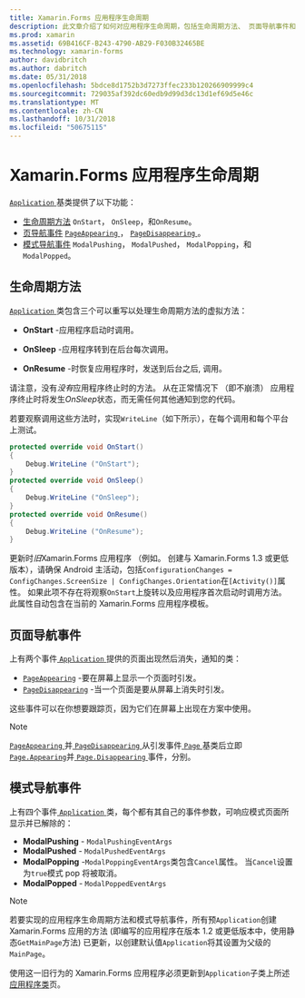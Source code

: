 ```yaml
---
title: Xamarin.Forms 应用程序生命周期
description: 此文章介绍了如何对应用程序生命周期，包括生命周期方法、 页面导航事件和模式导航事件做出响应。
ms.prod: xamarin
ms.assetid: 69B416CF-B243-4790-AB29-F030B32465BE
ms.technology: xamarin-forms
author: davidbritch
ms.author: dabritch
ms.date: 05/31/2018
ms.openlocfilehash: 5bdce8d1752b3d7273ffec233b120266909999c4
ms.sourcegitcommit: 729035af392dc60edb9d99d3dc13d1ef69d5e46c
ms.translationtype: MT
ms.contentlocale: zh-CN
ms.lasthandoff: 10/31/2018
ms.locfileid: "50675115"
---
```

# <a name="xamarinforms-app-lifecycle"></a>Xamarin.Forms 应用程序生命周期

[ `Application` ](xref:Xamarin.Forms.Application)基类提供了以下功能：

* [生命周期方法](#Lifecycle_Methods) `OnStart`， `OnSleep`，和`OnResume`。
* [页导航事件](#page) [ `PageAppearing` ](xref:Xamarin.Forms.Application.PageAppearing)， [ `PageDisappearing` ](xref:Xamarin.Forms.Application.PageDisappearing)。
* [模式导航事件](#modal) `ModalPushing`， `ModalPushed`， `ModalPopping`，和`ModalPopped`。

<a name="Lifecycle_Methods" />

## <a name="lifecycle-methods"></a>生命周期方法

[ `Application` ](xref:Xamarin.Forms.Application)类包含三个可以重写以处理生命周期方法的虚拟方法：

* **OnStart** -应用程序启动时调用。

* **OnSleep** -应用程序转到在后台每次调用。

* **OnResume** -时恢复应用程序时，发送到后台之后, 调用。

请注意，没有*没有*应用程序终止时的方法。
从在正常情况下 （即不崩溃） 应用程序终止时将发生*OnSleep*状态，而无需任何其他通知到您的代码。

若要观察调用这些方法时，实现`WriteLine`（如下所示），在每个调用和每个平台上测试。

```csharp
protected override void OnStart()
{
    Debug.WriteLine ("OnStart");
}
protected override void OnSleep()
{
    Debug.WriteLine ("OnSleep");
}
protected override void OnResume()
{
    Debug.WriteLine ("OnResume");
}
```

更新时*旧*Xamarin.Forms 应用程序 （例如。 创建与 Xamarin.Forms 1.3 或更低版本），请确保 Android 主活动，包括`ConfigurationChanges = ConfigChanges.ScreenSize | ConfigChanges.Orientation`在`[Activity()]`属性。 如果此项不存在将观察`OnStart`上旋转以及应用程序首次启动时调用方法。 此属性自动包含在当前的 Xamarin.Forms 应用程序模板。

<a name="page" />

## <a name="page-navigation-events"></a>页面导航事件

上有两个事件[ `Application` ](xref:Xamarin.Forms.Application)提供的页面出现然后消失，通知的类：

- [`PageAppearing`](xref:Xamarin.Forms.Application.PageAppearing) -要在屏幕上显示一个页面时引发。
- [`PageDisappearing`](xref:Xamarin.Forms.Application.PageDisappearing) -当一个页面是要从屏幕上消失时引发。

这些事件可以在你想要跟踪页，因为它们在屏幕上出现在方案中使用。

> [!NOTE]
> [ `PageAppearing` ](xref:Xamarin.Forms.Application.PageAppearing)并[ `PageDisappearing` ](xref:Xamarin.Forms.Application.PageDisappearing)从引发事件[ `Page` ](xref:Xamarin.Forms.Page)基类后立即[ `Page.Appearing`](xref:Xamarin.Forms.Page.Appearing)并[ `Page.Disappearing` ](xref:Xamarin.Forms.Page.Disappearing)事件，分别。

<a name="modal" />

## <a name="modal-navigation-events"></a>模式导航事件

上有四个事件[ `Application` ](xref:Xamarin.Forms.Application)类，每个都有其自己的事件参数，可响应模式页面所显示并已解除的：

* **ModalPushing** - `ModalPushingEventArgs`
* **ModalPushed** - `ModalPushedEventArgs`
* **ModalPopping** -`ModalPoppingEventArgs`类包含`Cancel`属性。 当`Cancel`设置为`true`模式 pop 将被取消。
* **ModalPopped** - `ModalPoppedEventArgs`

> [!NOTE]
> 若要实现的应用程序生命周期方法和模式导航事件，所有预`Application`创建 Xamarin.Forms 应用的方法 (即编写的应用程序在版本 1.2 或更低版本中，使用静态`GetMainPage`方法) 已更新，以创建默认值`Application`将其设置为父级的`MainPage`。
>
> 使用这一旧行为的 Xamarin.Forms 应用程序必须更新到`Application`子类上所述[应用程序类](~/xamarin-forms/app-fundamentals/application-class.md)页。
